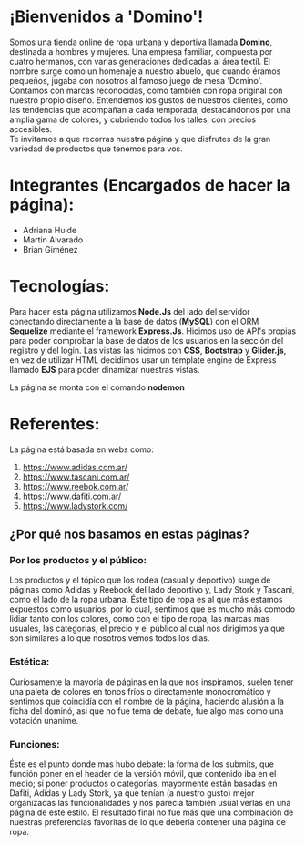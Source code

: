# ¡Bienvenidos a 'Domino'!

Somos una tienda online de ropa urbana y deportiva llamada **Domino**, destinada a hombres y mujeres. Una empresa familiar, compuesta por cuatro hermanos, con varias generaciones dedicadas al área textil. El nombre surge como un homenaje a nuestro abuelo, que cuando éramos pequeños, jugaba con nosotros al famoso juego de mesa 'Domino'.  
Contamos con marcas reconocidas, como también con ropa original con nuestro propio diseño. Entendemos los gustos de nuestros clientes, como las tendencias que acompañan a cada temporada, destacándonos por una amplia gama de colores, y cubriendo todos los talles, con precios accesibles.  
Te invitamos a que recorras nuestra página y que disfrutes de la gran variedad de productos que tenemos para vos.

# Integrantes (Encargados de hacer la página): 

- Adriana Huide
- Martin Alvarado
- Brian Giménez

# Tecnologías: 

Para hacer esta página utilizamos <strong>Node.Js</strong> del lado del servidor conectando directamente a la base de datos (<strong>MySQL</strong>) con el ORM <strong>Sequelize</strong> mediante el framework <strong>Express.Js</strong>. Hicimos uso de API's propias para poder comprobar la base de datos de los usuarios en la sección del registro y del login. Las vistas las hicimos con <strong>CSS</strong>, <strong>Bootstrap</strong> y <strong>Glider.js</strong>, en vez de utilizar HTML decidimos usar un template engine de Express llamado <strong>EJS</strong> para poder dinamizar nuestras vistas.

La página se monta con el comando <strong>nodemon</strong>

# Referentes: 
La página está basada en webs como: 
1. https://www.adidas.com.ar/
2. https://www.tascani.com.ar/
3. https://www.reebok.com.ar/
4. https://www.dafiti.com.ar/
5. https://www.ladystork.com/ 

## ¿Por qué nos basamos en estas páginas? 
###  Por los productos y el público: 

Los productos y el tópico que los rodea (casual y deportivo) surge de páginas como Adidas y Reebook del lado deportivo y, Lady Stork y Tascani, como el lado de la ropa urbana. Éste tipo de ropa es al que más estamos expuestos como usuarios, por lo cual, sentimos que es mucho más comodo lidiar tanto con los colores, como con el tipo de ropa, las marcas mas usuales, las categorias, el precio y el público al cual nos dirigimos ya que son similares a lo que nosotros vemos todos los días.

### Estética: 

Curiosamente la mayoría de páginas en la que nos inspiramos, suelen tener una paleta de colores en tonos fríos o directamente monocromático y sentimos que coincidía con el nombre de la página, haciendo alusión a la ficha del dominó, asi que no fue tema de debate, fue algo mas como una votación unanime. 

### Funciones: 

Éste es el punto donde mas hubo debate: la forma de los submits, que función poner en el header de la versión móvil, que contenido iba en el medio; si poner productos o categorías, mayormente están basadas en Dafiti, Adidas y Lady Stork, ya que tenían (a nuestro gusto) mejor organizadas las funcionalidades y nos parecía también usual verlas en una página de este estilo. El resultado final no fue más que una combinación de nuestras preferencias favoritas de lo que debería contener una página de ropa. 
